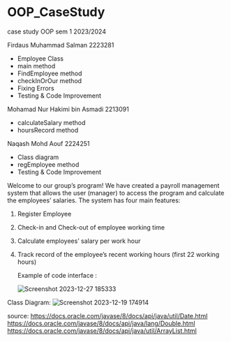 # OOP_CaseStudy
case study OOP sem 1 2023/2024

Firdaus Muhammad Salman 2223281
- Employee Class
- main method
- FindEmployee method
- checkInOrOur method
- Fixing Errors
- Testing & Code Improvement
  
Mohamad Nur Hakimi bin Asmadi 2213091
- calculateSalary method
- hoursRecord method
  
Naqash Mohd Aouf 2224251
- Class diagram
- regEmployee method
- Testing & Code Improvement

Welcome to our group’s program! We have created a payroll management system that allows the user (manager) to access the program and calculate the employees’ salaries. The system has four main features:

1. Register Employee
2. Check-in and Check-out of employee working time
3. Calculate employees’ salary per work hour
4. Track record of the employee’s recent working hours (first 22 working hours)
   
   Example of code interface :

   
   ![Screenshot 2023-12-27 185333](https://github.com/salmanfrds/OOP_CaseStudy/assets/153048665/42a01abc-b281-48cf-864d-4a33584f6bf8)


Class Diagram: ![Screenshot 2023-12-19 174914](https://github.com/salmanfrds/OOP_CaseStudy/assets/153048665/d23f7118-9250-476a-a50c-14764b6f430d)


source:
https://docs.oracle.com/javase/8/docs/api/java/util/Date.html
https://docs.oracle.com/javase/8/docs/api/java/lang/Double.html
https://docs.oracle.com/javase/8/docs/api/java/util/ArrayList.html
